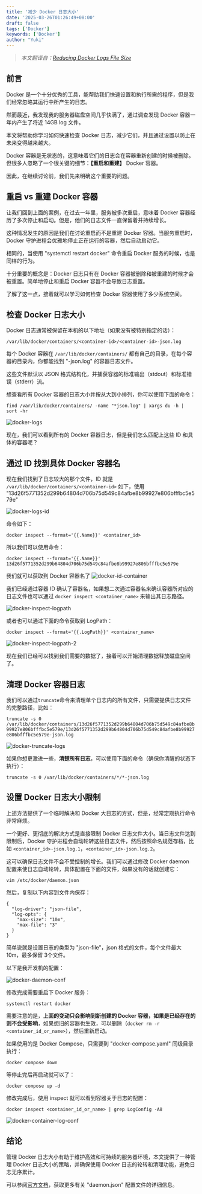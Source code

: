 ```yaml
---
title: '减少 Docker 日志大小'
date: '2025-03-26T01:26:49+08:00'
draft: false
tags: ['Docker']
keywords: ['Docker']
author: "Yuki"
---
```


> *本文翻译自：[Reducing Docker Logs File Size](https://linuxiac.com/reducing-docker-logs-file-size/)*

## 前言
Docker 是一个十分优秀的工具，能帮助我们快速设置和执行所需的程序，但是我们经常忽略其运行中所产生的日志。

然而最近，我发现我的服务器磁盘空间几乎快满了，通过调查发现 Docker 容器一年内产生了将近 14GB log 文件。

本文将帮助你学习如何快速检查 Docker 日志，减少它们，并且通过设置以防止在未来变得越来越大。

Docker 容器是无状态的，这意味着它们的日志会在容器重新创建的时候被删除。但很多人忽略了一个很关键的细节：**【重启和重建】** Docker 容器。

因此，在继续讨论前，我们先来明确这个重要的问题。

## 重启 vs 重建 Docker 容器
让我们回到上面的案例，在过去一年里，服务被多次重启，意味着 Docker 容器经历了多次停止和启动。但是，他们的日志文件一直保留着并持续增长。

这种情况发生的原因是我们在讨论重启而不是重建 Docker 容器。当服务重启时，Docker 守护进程会优雅地停止正在运行的容器，然后自动启动它。

相同的，当使用 "systemctl restart docker" 命令重启 Docker 服务的时候，也是同样的行为。

十分重要的概念是：Docker 日志只有在 Docker 容器被删除和被重建的时候才会被重置。简单地停止和重启 Docker 容器不会导致日志重置。

了解了这一点，接着就可以学习如何检查 Docker 容器使用了多少系统空间。

## 检查 Docker 日志大小
Docker 日志通常被保留在本机的以下地址（如果没有被特别指定的话）：

`/var/lib/docker/containers/<container-id>/<container-id>-json.log`

每个 Docker 容器在 `/var/lib/docker/containers/` 都有自己的目录，在每个容器的目录内，你都能找到 "-json.log" 的容器日志文件。

这些文件默认以 JSON 格式结构化，并捕获容器的标准输出（stdout）和标准错误（stderr）流。

想查看所有 Docker 容器的日志大小并按从大到小排列，你可以使用下面的命令：

`find /var/lib/docker/containers/ -name "*json.log" | xargs du -h | sort -hr`

![docker-logs](/images/Reducing-Docker-Logs-Size/docker-logs.png)

现在，我们可以看到所有的 Docker 容器日志，但是我们怎么匹配上这些 ID 和具体的容器呢？

## 通过 ID 找到具体 Docker 容器名
现在我们找到了日志较大的那个文件，ID 就是 `/var/lib/docker/containers/<container-id>`
如下，使用 "13d26f5771352d299b64804d706b75d549c84afbe8b99927e806bfffbc5e579e"

![docker-logs-id](/images/Reducing-Docker-Logs-Size/docker-logs-id.png)

命令如下：

`docker inspect --format='{{.Name}}' <container_id>`

所以我们可以使用命令：

`docker inspect --format='{{.Name}}' 13d26f5771352d299b64804d706b75d549c84afbe8b99927e806bfffbc5e579e`

我们就可以获取到 Docker 容器名了
![docker-id-container](/images/Reducing-Docker-Logs-Size/docker-id-container.png)

我们已经通过容器 ID 确认了容器名，如果想二次通过容器名来确认容器所对应的日志文件也可以通过 `docker inspect <container_name>` 来输出其日志路径。

![docker-inspect-logpath](/images/Reducing-Docker-Logs-Size/docker-inspect-logpath.png)

或者也可以通过下面的命令获取到 LogPath：

`docker inspect --format='{{.LogPath}}' <container_name>`

![docker-inspect-logpath-2](/images/Reducing-Docker-Logs-Size/docker-inspect-logpath-2.png)

现在我们已经可以找到我们需要的数据了，接着可以开始清理数据释放磁盘空间了。

## 清理 Docker 容器日志
我们可以通过`truncate`命令来清理单个日志内的所有文件，只需要提供日志文件的完整路径，比如：

`truncate -s 0 /var/lib/docker/containers/13d26f5771352d299b64804d706b75d549c84afbe8b99927e806bfffbc5e579e/13d26f5771352d299b64804d706b75d549c84afbe8b99927e806bfffbc5e579e-json.log`

![docker-truncate-logs](/images/Reducing-Docker-Logs-Size/docker-truncate-logs.png)

如果你想更激进一些，**清楚所有日志**，可以使用下面的命令（确保你清醒的状态下执行）：

`truncate -s 0 /var/lib/docker/containers/*/*-json.log`

## 设置 Docker 日志大小限制
上述方法提供了一个临时解决和 Docker 大日志的方式，但是，经常定期执行命令非常麻烦。

一个更好、更彻底的解决方式是直接限制 Docker 日志文件大小。当日志文件达到限制后，Docker 守护进程会自动轮转这些日志文件，然后按照命名规范存档，比如 `<container_id>-json.log.1`，`<container_id>-json.log.2`。

这可以确保日志文件不会不受控制的增长。我们可以通过修改 Docker daemon 配置来使日志自动轮转，具体配置在下面的文件，如果没有的话就创建它：

`vim /etc/docker/daemon.json`

然后，复制以下内容到文件内保存：

```
{
  "log-driver": "json-file",
  "log-opts": {
    "max-size": "10m",
    "max-file": "3"
  }
}
```

简单说就是设置日志的类型为 "json-file"，json 格式的文件，每个文件最大 10m，最多保留 3个文件。

以下是我开发机的配置：

![docker-daemon-conf](/images/Reducing-Docker-Logs-Size/docker-daemon-conf.png)

修改完成需要重启下 Docker 服务：

`systemctl restart docker`

需要注意的是，**上面的变动只会影响到新创建的 Docker 容器，如果是已经存在的则不会受影响**，如果想旧的容器也生效，可以删除（`docker rm -r <container_id_or_name>`），然后重新启动。

如果使用的是 Docker Compose，只需要到 "docker-compose.yaml" 同级目录执行：

`docker compose down`

等停止完后再启动就可以了：

`docker compose up -d`

修改完成后，使用 inspect 就可以看到容器关于日志的配置：

`docker inspect <container_id_or_name> | grep LogConfig -A8`

![docker-container-log-conf](/images/Reducing-Docker-Logs-Size/docker-container-log-conf.png)

## 结论
管理 Docker 日志大小有助于维护高效和可持续的服务器环境，本文提供了一种管理 Docker 日志大小的策略，并确保使用 Docker 日志的轮转和清理功能，避免日志无序累计。

可以参阅[官方文档](https://docs.docker.com/engine/daemon/)，获取更多有关 "daemon.json" 配置文件的详细信息。
